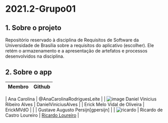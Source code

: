 # 2021.2-Grupo01

## 1. Sobre o projeto
Repositório reservado à disciplina de Requisitos de Software da Universidade de Brasília sobre a requisitos do aplicativo (escolher). Ele retém o armazenamento e a apresentação de artefatos e processos desenvolvidos na disciplina.

## 2. Sobre o app



|  Membro | Github  |
| ------- |-------- |
| 
Ana Carolina  | @AnaCarolinaRodriguesLeite |
| ![image](https://user-images.githubusercontent.com/49570180/152336409-01dd572d-b70c-4bd1-a46c-5f1bf205bb50.png)
Daniel Vinicius Ribeiro Alves | DanielViniciusAlves |
| Erick Melo Vidal de Oliveira  |  ErickMVdO  |
|  | Gustave Augusto Persijn[gpersijn]  |
|  ![ricardo](https://user-images.githubusercontent.com/49570180/152338981-8a564342-dbad-4db7-87d5-5e2ff76bcd27.jpg)  | Ricardo de Castro Loureiro  | [Ricardo Loureiro](https://github.com/castroricardo1) |
